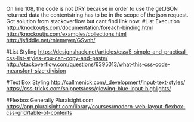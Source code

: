 


On line 108, the code is not DRY because in order to use the getJSON returned data the contentstring has to be in the
scope of the json request. Got solution from stackoverflow but cant find link now.
#List Execution
http://knockoutjs.com/documentation/foreach-binding.html
http://knockoutjs.com/examples/collections.html
http://jsfiddle.net/rniemeyer/GSvnh/

#List Styling
https://designshack.net/articles/css/5-simple-and-practical-css-list-styles-you-can-copy-and-paste/
http://stackoverflow.com/questions/6395013/what-this-css-code-meansfont-size-division

#Text Box Styling
http://callmenick.com/_development/input-text-styles/
https://css-tricks.com/snippets/css/glowing-blue-input-highlights/

#Flexbox Generally
Pluralsight.com
https://app.pluralsight.com/library/courses/modern-web-layout-flexbox-css-grid/table-of-contents